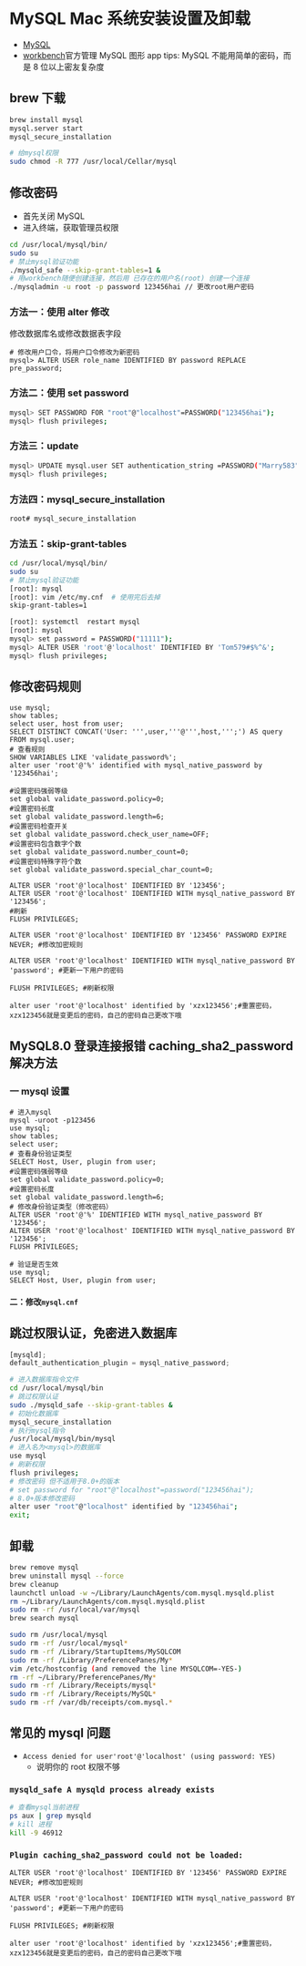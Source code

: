 # MySQL Mac 系统安装设置及卸载

- [MySQL](http://dev.mysql.com/downloads/mysql/)
- [workbench](http://dev.mysql.com/downloads/workbench/)官方管理 MySQL 图形 app
  tips: MySQL 不能用简单的密码，而是 8 位以上密友复杂度

## brew 下载

```sh
brew install mysql
mysql.server start
mysql_secure_installation

# 给mysql权限
sudo chmod -R 777 /usr/local/Cellar/mysql
```

## 修改密码

- 首先关闭 MySQL
- 进入终端，获取管理员权限

```sh
cd /usr/local/mysql/bin/
sudo su
# 禁止mysql验证功能
./mysqld_safe --skip-grant-tables=1 &
# 用workbench随便创建连接，然后用 已存在的用户名(root) 创建一个连接
./mysqladmin -u root -p password 123456hai // 更改root用户密码
```

### 方法一：使用 alter 修改

修改数据库名或修改数据表字段

```mysql
# 修改用户口令，将用户口令修改为新密码
mysql> ALTER USER role_name IDENTIFIED BY password REPLACE pre_password;
```

### 方法二：使用 set password

```sh
mysql> SET PASSWORD FOR "root"@"localhost"=PASSWORD("123456hai");
mysql> flush privileges;
```

### 方法三：update

```sh
mysql> UPDATE mysql.user SET authentication_string =PASSWORD("Marry583");
mysql> flush privileges;
```

### 方法四：mysql_secure_installation

```sh
root# mysql_secure_installation
```

### 方法五：skip-grant-tables

```sh
cd /usr/local/mysql/bin/
sudo su
# 禁止mysql验证功能
[root]: mysql
[root]: vim /etc/my.cnf  # 使用完后去掉
skip-grant-tables=1

[root]: systemctl  restart mysql
[root]: mysql
mysql> set password = PASSWORD("11111");
mysql> ALTER USER 'root'@'localhost' IDENTIFIED BY 'Tom579#$%^&';
mysql> flush privileges;
```

## 修改密码规则

```mysql
use mysql;
show tables;
select user, host from user;
SELECT DISTINCT CONCAT('User: ''',user,'''@''',host,''';') AS query FROM mysql.user;
# 查看规则
SHOW VARIABLES LIKE 'validate_password%';
alter user 'root'@'%' identified with mysql_native_password by '123456hai';

#设置密码强弱等级
set global validate_password.policy=0;
#设置密码长度
set global validate_password.length=6;
#设置密码检查开关
set global validate_password.check_user_name=OFF;
#设置密码包含数字个数
set global validate_password.number_count=0;
#设置密码特殊字符个数
set global validate_password.special_char_count=0;

ALTER USER 'root'@'localhost' IDENTIFIED BY '123456';
ALTER USER 'root'@'localhost' IDENTIFIED WITH mysql_native_password BY '123456';
#刷新
FLUSH PRIVILEGES;
```

```mysql
ALTER USER 'root'@'localhost' IDENTIFIED BY '123456' PASSWORD EXPIRE NEVER; #修改加密规则 

ALTER USER 'root'@'localhost' IDENTIFIED WITH mysql_native_password BY 'password'; #更新一下用户的密码 

FLUSH PRIVILEGES; #刷新权限

alter user 'root'@'localhost' identified by 'xzx123456';#重置密码，xzx123456就是变更后的密码，自己的密码自己更改下哦
```

## MySQL8.0 登录连接报错 caching_sha2_password 解决方法

### 一 mysql 设置

```mysql
# 进入mysql
mysql -uroot -p123456
use mysql;
show tables;
select user;
# 查看身份验证类型
SELECT Host, User, plugin from user;
#设置密码强弱等级
set global validate_password.policy=0;
#设置密码长度
set global validate_password.length=6;
# 修改身份验证类型（修改密码）
ALTER USER 'root'@'%' IDENTIFIED WITH mysql_native_password BY '123456';
ALTER USER 'root'@'localhost' IDENTIFIED WITH mysql_native_password BY '123456';
FLUSH PRIVILEGES;

# 验证是否生效
use mysql;
SELECT Host, User, plugin from user;
```

#### 二：修改`mysql.cnf`

## 跳过权限认证，免密进入数据库

```js
[mysqld];
default_authentication_plugin = mysql_native_password;
```

```sh
# 进入数据库指令文件
cd /usr/local/mysql/bin
# 跳过权限认证
sudo ./mysqld_safe --skip-grant-tables &
# 初始化数据库
mysql_secure_installation
# 执行mysql指令
/usr/local/mysql/bin/mysql
# 进入名为<mysql>的数据库
use mysql
# 刷新权限
flush privileges;
# 修改密码 但不适用于8.0+的版本
# set password for "root"@"localhost"=password("123456hai");
# 8.0+版本修改密码
alter user "root"@"localhost" identified by "123456hai";
exit;
```

## 卸载

```sh
brew remove mysql
brew uninstall mysql --force
brew cleanup
launchctl unload -w ~/Library/LaunchAgents/com.mysql.mysqld.plist
rm ~/Library/LaunchAgents/com.mysql.mysqld.plist
sudo rm -rf /usr/local/var/mysql
brew search mysql
```

```sh
sudo rm /usr/local/mysql
sudo rm -rf /usr/local/mysql*
sudo rm -rf /Library/StartupItems/MySQLCOM
sudo rm -rf /Library/PreferencePanes/My*
vim /etc/hostconfig (and removed the line MYSQLCOM=-YES-)
rm -rf ~/Library/PreferencePanes/My*
sudo rm -rf /Library/Receipts/mysql*
sudo rm -rf /Library/Receipts/MySQL*
sudo rm -rf /var/db/receipts/com.mysql.*
```

## 常见的 mysql 问题

- `Access denied for user'root'@'localhost' (using password: YES)`
  - 说明你的 root 权限不够

### `mysqld_safe A mysqld process already exists`

```sh
# 查看mysql当前进程
ps aux | grep mysqld
# kill 进程
kill -9 46912
```

### `Plugin caching_sha2_password could not be loaded:`

```mysql
ALTER USER 'root'@'localhost' IDENTIFIED BY '123456' PASSWORD EXPIRE NEVER; #修改加密规则 

ALTER USER 'root'@'localhost' IDENTIFIED WITH mysql_native_password BY 'password'; #更新一下用户的密码 

FLUSH PRIVILEGES; #刷新权限

alter user 'root'@'localhost' identified by 'xzx123456';#重置密码，xzx123456就是变更后的密码，自己的密码自己更改下哦
```
